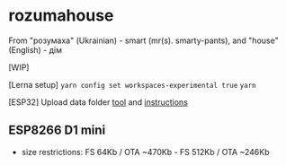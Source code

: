 # rozumahouse

From "розумаха" (Ukrainian) - smart (mr(s). smarty-pants), and "house" (English) - дім

[WIP]

[Lerna setup]
`yarn config set workspaces-experimental true`
`yarn`

[ESP32]
Upload data folder [tool](https://github.com/me-no-dev/arduino-esp32fs-plugin/releases/) and [instructions](https://randomnerdtutorials.com/install-esp32-filesystem-uploader-arduino-ide/)

## ESP8266 D1 mini

- size restrictions: FS 64Kb / OTA ~470Kb - FS 512Kb / OTA ~246Kb
